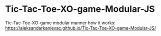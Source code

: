 # Tic-Tac-Toe-XO-game-Modular-JS
Tic-Tac-Toe-XO-game modular manner
how it works:
https://aleksandarkanjevac.github.io/Tic-Tac-Toe-XO-game-Modular-JS/
